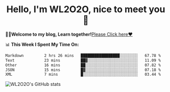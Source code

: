 <h1 align = "center">Hello, I'm WL2O2O, nice to meet you 👋</h1>

🧑‍💻**Welcome to my blog, Learn together!**[Please Click here❤️](https://wl2o2o.github.io)

📊 **This Week I Spent My Time On:**
<!--START_SECTION:waka-->

```txt
Markdown         2 hrs 26 mins   █████████████████░░░░░░░░   67.78 %
Text             23 mins         ██▓░░░░░░░░░░░░░░░░░░░░░░   11.09 %
Other            16 mins         ██░░░░░░░░░░░░░░░░░░░░░░░   07.82 %
JSON             15 mins         █▓░░░░░░░░░░░░░░░░░░░░░░░   07.18 %
XML              7 mins          █░░░░░░░░░░░░░░░░░░░░░░░░   03.44 %
```

<!--END_SECTION:waka-->

![WL2O2O's GitHub stats](https://github-readme-stats.vercel.app/api?username=wl2o2o&show_icons=true)


<!--
**WL2O2O/WL2O2O** is a ✨ _special_ ✨ repository because its `README.md` (this file) appears on your GitHub profile.

Here are some ideas to get you started:

- 🔭 I’m currently working on ...
- 🌱 I’m currently learning ...
- 👯 I’m looking to collaborate on ...
- 🤔 I’m looking for help with ...
- 💬 Ask me about ...
- 📫 How to reach me: ...
- 😄 Pronouns: ...
- ⚡ Fun fact: ...
-->
